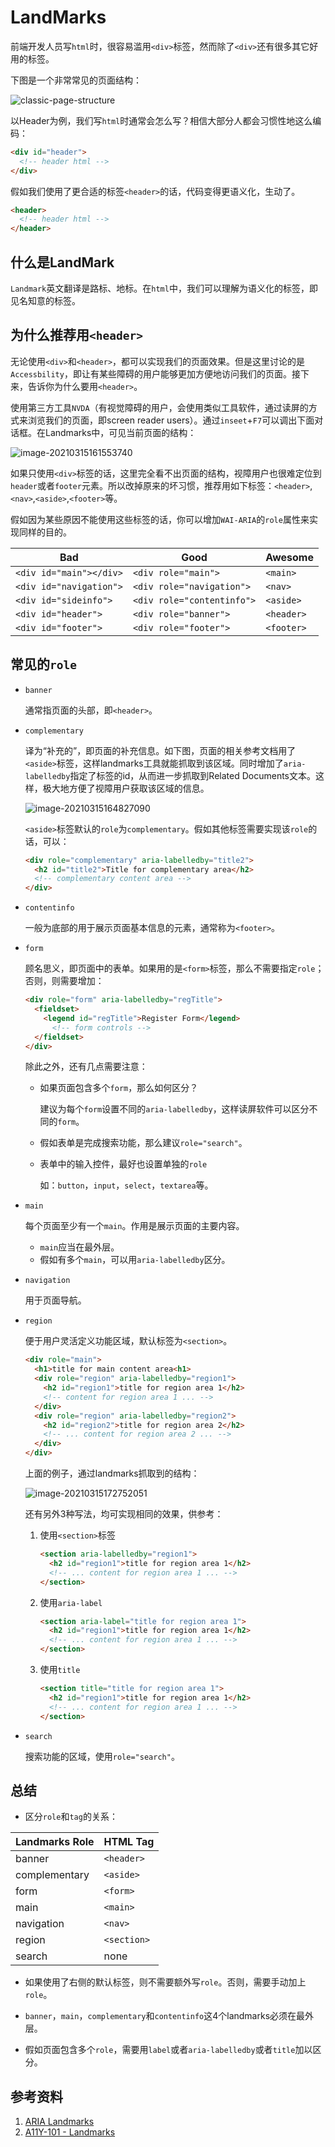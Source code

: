# LandMarks

前端开发人员写`html`时，很容易滥用`<div>`标签，然而除了`<div>`还有很多其它好用的标签。

下图是一个非常常见的页面结构：

![classic-page-structure](https://raw.githubusercontent.com/David-Shi-1989/img-bed/master/classic-page-structure.png)

以Header为例，我们写`html`时通常会怎么写？相信大部分人都会习惯性地这么编码：

```html
<div id="header">
  <!-- header html -->
</div>
```

假如我们使用了更合适的标签`<header>`的话，代码变得更语义化，生动了。

```html
<header>
  <!-- header html -->
</header>
```

## 什么是LandMark

`Landmark`英文翻译是路标、地标。在`html`中，我们可以理解为语义化的标签，即见名知意的标签。


## 为什么推荐用`<header>`

无论使用`<div>`和`<header>`，都可以实现我们的页面效果。但是这里讨论的是`Accessbility`，即让有某些障碍的用户能够更加方便地访问我们的页面。接下来，告诉你为什么要用`<header>`。

使用第三方工具`NVDA`（有视觉障碍的用户，会使用类似工具软件，通过读屏的方式来浏览我们的页面，即screen reader users）。通过`inseet`+`F7`可以调出下面对话框。在Landmarks中，可见当前页面的结构：

![image-20210315161553740](https://raw.githubusercontent.com/David-Shi-1989/img-bed/master/image-20210315161553740.png)

如果只使用`<div>`标签的话，这里完全看不出页面的结构，视障用户也很难定位到`header`或者`footer`元素。所以改掉原来的坏习惯，推荐用如下标签：`<header>`,`<nav>`,`<aside>`,`<footer>`等。

假如因为某些原因不能使用这些标签的话，你可以增加`WAI-ARIA`的`role`属性来实现同样的目的。

| Bad                     | Good                | Awesome  |
| ----------------------- | ------------------- | -------- |
| `<div id="main"></div>` | `<div role="main">` | `<main>` |
| `<div id="navigation">` |`<div role="navigation">`|`<nav>`|
| `<div id="sideinfo">` |`<div role="contentinfo">`|`<aside>`|
| `<div id="header">` |`<div role="banner">`|`<header>`|
| `<div id="footer">` |`<div role="footer">`|`<footer>`|

## 常见的`role`

- `banner`

  通常指页面的头部，即`<header>`。

- `complementary`

  译为“补充的”，即页面的补充信息。如下图，页面的相关参考文档用了`<aside>`标签，这样landmarks工具就能抓取到该区域。同时增加了`aria-labelledby`指定了标签的id，从而进一步抓取到Related Documents文本。这样，极大地方便了视障用户获取该区域的信息。

  ![image-20210315164827090](https://raw.githubusercontent.com/David-Shi-1989/img-bed/master/image-20210315164827090.png)

  `<aside>`标签默认的`role`为`complementary`。假如其他标签需要实现该`role`的话，可以：

  ```html
  <div role="complementary" aria-labelledby="title2">
    <h2 id="title2">Title for complementary area</h2>
    <!-- complementary content area -->
  </div>
  ```

- `contentinfo`

  一般为底部的用于展示页面基本信息的元素，通常称为`<footer>`。

- `form`

  顾名思义，即页面中的表单。如果用的是`<form>`标签，那么不需要指定`role`；否则，则需要增加：

  ```html
  <div role="form" aria-labelledby="regTitle">
    <fieldset>
      <legend id="regTitle">Register Form</legend>
        <!-- form controls -->
    </fieldset>
  </div>
  ```

  除此之外，还有几点需要注意：

  - 如果页面包含多个`form`，那么如何区分？

    建议为每个`form`设置不同的`aria-labelledby`，这样读屏软件可以区分不同的`form`。

  - 假如表单是完成搜索功能，那么建议`role="search"`。

  - 表单中的输入控件，最好也设置单独的`role`

    如：`button`，`input`，`select`，`textarea`等。

- `main`

  每个页面至少有一个`main`。作用是展示页面的主要内容。

  - `main`应当在最外层。
  - 假如有多个`main`，可以用`aria-labelledby`区分。

- `navigation`

  用于页面导航。

- `region`

  便于用户灵活定义功能区域，默认标签为`<section>`。

  ```html
  <div role="main">
    <h1>title for main content area<h1>
    <div role="region" aria-labelledby="region1">
      <h2 id="region1">title for region area 1</h2>
      <!-- content for region area 1 ... -->
    </div>
    <div role="region" aria-labelledby="region2">
      <h2 id="region2">title for region area 2</h2>
      <!-- ... content for region area 2 ... -->
    </div>
  </div>
  ```

  上面的例子，通过landmarks抓取到的结构：

  ![image-20210315172752051](https://raw.githubusercontent.com/David-Shi-1989/img-bed/master/image-20210315172752051.png)

  还有另外3种写法，均可实现相同的效果，供参考：

  1. 使用`<section>`标签

     ```html
     <section aria-labelledby="region1">
       <h2 id="region1">title for region area 1</h2>
       <!-- ... content for region area 1 ... -->
     </section>
     ```

  2. 使用`aria-label`

     ```html
     <section aria-label="title for region area 1">
       <h2 id="region1">title for region area 1</h2>
       <!-- ... content for region area 1 ... -->
     </section>
     ```

  3. 使用`title`
     ```html
     <section title="title for region area 1">
       <h2 id="region1">title for region area 1</h2>
       <!-- ... content for region area 1 ... -->
     </section>
     ```
  
- `search`

  搜索功能的区域，使用`role="search"`。

## 总结

- 区分`role`和`tag`的关系：

| Landmarks Role | HTML Tag    |
| -------------- | ----------- |
| banner         | `<header>`  |
| complementary  | `<aside>`   |
| form           | `<form>`    |
| main           | `<main>`    |
| navigation     | `<nav>`     |
| region         | `<section>` |
| search         | none        |


  - 如果使用了右侧的默认标签，则不需要额外写`role`。否则，需要手动加上`role`。

- `banner`，`main`，`complementary`和`contentinfo`这4个landmarks必须在最外层。

- 假如页面包含多个`role`，需要用`label`或者`aria-labelledby`或者`title`加以区分。

## 参考资料

1. [ARIA Landmarks](https://www.w3.org/TR/wai-aria-practices/examples/landmarks/index.html)
2. [A11Y-101 - Landmarks](https://a11y-101.com/development/landmarks)